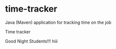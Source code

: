 # time-tracker
Java (Maven) application for tracking time on the job

Time tracker

Good Night Students!!!
hiii
